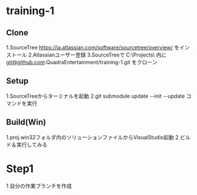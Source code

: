 ﻿# training-1

## Clone
1.SourceTree https://ja.atlassian.com/software/sourcetree/overview/ をインストール
2.Atlassianユーザー登録
3.SourceTreeで C:\Projects\ 内に git@github.com:QuadraEntertainment/training-1.git をクローン

## Setup
1.SourceTreeからターミナルを起動
2.git submodule update --init --update コマンドを実行

## Build(Win)
1.proj.win32フォルダ内のソリューションファイルからVisualStudio起動
2.ビルド＆実行してみる

# Step1
1.自分の作業ブランチを作成
